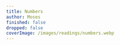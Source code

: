 ```yaml
---
title: Numbers
author: Moses
finished: false
dropped: false
coverImage: /images/readings/numbers.webp
---
```

